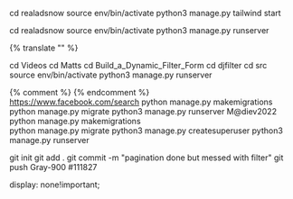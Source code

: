 cd realadsnow
source env/bin/activate
python3 manage.py tailwind start

cd realadsnow
source env/bin/activate
python3 manage.py runserver 


{% translate "" %}

cd Videos
cd Matts
cd Build_a_Dynamic_Filter_Form
cd djfilter
cd src
source env/bin/activate
python3 manage.py runserver 

{% comment %} {% endcomment %}  
https://www.facebook.com/search
python manage.py makemigrations    
python manage.py migrate 
python3 manage.py runserver 
M@diev2022
python manage.py makemigrations    
python manage.py migrate 
python3 manage.py createsuperuser
python3 manage.py runserver  


git init
git add .
git commit -m "pagination done but messed with filter"
git push
Gray-900
#111827

display: none!important;